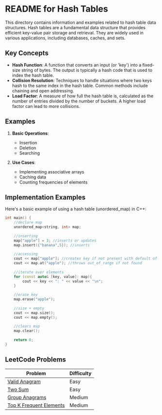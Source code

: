 # README for Hash Tables

This directory contains information and examples related to hash table data structures. Hash tables are a fundamental data structure that provides efficient key-value pair storage and retrieval. They are widely used in various applications, including databases, caches, and sets.

## Key Concepts

- **Hash Function**: A function that converts an input (or 'key') into a fixed-size string of bytes. The output is typically a hash code that is used to index the hash table.
- **Collision Resolution**: Techniques to handle situations where two keys hash to the same index in the hash table. Common methods include chaining and open addressing.
- **Load Factor**: A measure of how full the hash table is, calculated as the number of entries divided by the number of buckets. A higher load factor can lead to more collisions.

## Examples

1. **Basic Operations**:
   - Insertion
   - Deletion
   - Searching

2. **Use Cases**:
   - Implementing associative arrays
   - Caching data
   - Counting frequencies of elements

## Implementation Examples

Here's a basic example of using a hash table (unordered_map) in C++:

```cpp
int main() {
    //declare map
    unordered_map<string, int> map;
    
    //inserting
    map["apple"] = 3; //inserts or updates
    map.insert({"banana",5}); //inserts
    
    //accessing
    cout << map["apple"]; //creates key if not present with default of 0
    cout << map.at("apple"); //throws out_of_range if not found
    
    //iterate over elements
    for (const auto& [key, value]: map){
        cout << key << ": " << value << "\n";
    }
    
    //erase key
    map.erase("apple");
    
    //size + empty
    cout << map.size();
    cout << map.empty();
    
    //clears map
    map.clear();
    
    return 0;
}
```

## LeetCode Problems

| Problem | Difficulty |
|---------|------------|
| [Valid Anagram](https://leetcode.com/problems/valid-anagram/description/) | Easy | 
| [Two Sum](https://leetcode.com/problems/two-sum/) | Easy | 
| [Group Anagrams](https://leetcode.com/problems/group-anagrams/) | Medium |
| [Top K Frequent Elements](https://leetcode.com/problems/top-k-frequent-elements/description/) | Medium |